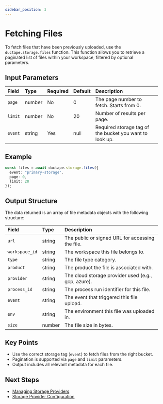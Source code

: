 ```yaml
---
sidebar_position: 3
---
```


# Fetching Files

To fetch files that have been previously uploaded, use the `ductape.storage.files` function. This function allows you to retrieve a paginated list of files within your workspace, filtered by optional parameters.

## Input Parameters
| Field    | Type     | Required | Default | Description                                                      |
|:---------|:---------|:---------|:--------|:-----------------------------------------------------------------|
| `page`   | number   | No       | 0       | The page number to fetch. Starts from 0.                         |
| `limit`  | number   | No       | 20      | Number of results per page.                                      |
| `event`  | string   | Yes      | null    | Required storage tag of the bucket you want to look up.          |

## Example
```typescript
const files = await ductape.storage.files({
  event: "primary-storage",
  page: 0,
  limit: 20
});
```

## Output Structure
The data returned is an array of file metadata objects with the following structure:

| Field         | Type     | Description                                         |
|:--------------|:---------|:----------------------------------------------------|
| `url`         | string   | The public or signed URL for accessing the file.    |
| `workspace_id`| string   | The workspace this file belongs to.                 |
| `type`        | string   | The file type category.                             |
| `product`     | string   | The product the file is associated with.            |
| `provider`    | string   | The cloud storage provider used (e.g., gcp, azure). |
| `process_id`  | string   | The process run identifier for this file.           |
| `event`       | string   | The event that triggered this file upload.          |
| `env`         | string   | The environment this file was uploaded in.          |
| `size`        | number   | The file size in bytes.                             |

## Key Points
- Use the correct storage tag (`event`) to fetch files from the right bucket.
- Pagination is supported via `page` and `limit` parameters.
- Output includes all relevant metadata for each file.

## Next Steps
- [Managing Storage Providers](./storage.md)
- [Storage Provider Configuration](./configuration/aws.md)